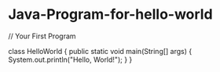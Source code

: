 # Java-Program-for-hello-world
// Your First Program

class HelloWorld {
    public static void main(String[] args) {
        System.out.println("Hello, World!"); 
    }
}
